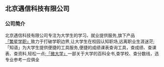 ## 北京遇信科技有限公司
### 公司简介

北京遇信科技有限公司专注为大学生的学习、就业提供服务,旗下产品[「繁星学职」](http://xz.fanxinghao.com)致力于打破学职边界,让大学生在校园认知职场,远离职业生涯迷茫;「知语」为大学生提供便捷的工具服务,便捷的成绩课表查询工具，查成绩、查课表、查资料,轻松一点;[「微大学」](http://www.wedaxue.cn)一部关于大学的百科全书,查学校、查分数线，选专业参考一应俱全
